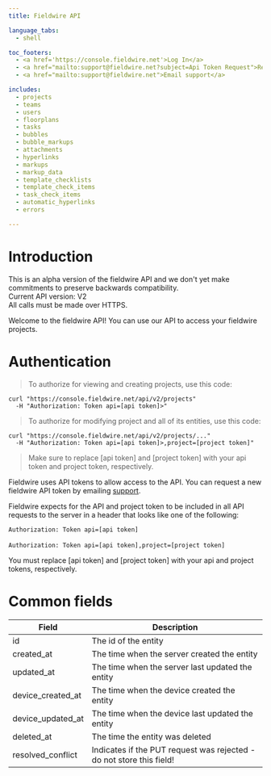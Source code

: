 ```yaml
---
title: Fieldwire API

language_tabs:
  - shell

toc_footers:
  - <a href='https://console.fieldwire.net'>Log In</a>
  - <a href="mailto:support@fieldwire.net?subject=Api Token Request">Request an API token</a>
  - <a href="mailto:support@fieldwire.net">Email support</a>

includes:
  - projects
  - teams
  - users
  - floorplans
  - tasks
  - bubbles
  - bubble_markups
  - attachments
  - hyperlinks
  - markups
  - markup_data
  - template_checklists
  - template_check_items
  - task_check_items
  - automatic_hyperlinks
  - errors

---
```


# Introduction
<aside class="warning">This is an alpha version of the fieldwire API and we don't yet make commitments to preserve backwards compatibility.</aside>
<aside class="notice">Current API version: V2</aside>
<aside class="notice">All calls must be made over HTTPS.</aside>

Welcome to the fieldwire API! You can use our API to access your fieldwire projects.


# Authentication

> To authorize for viewing and creating projects, use this code:

```shell
curl "https://console.fieldwire.net/api/v2/projects"
  -H "Authorization: Token api=[api token]>"
```

> To authorize for modifying project and all of its entities, use this code:

```shell
curl "https://console.fieldwire.net/api/v2/projects/..."
  -H "Authorization: Token api=[api token]>,project=[project token]"
```

> Make sure to replace [api token] and [project token] with your api token and project token, respectively.

Fieldwire uses API tokens to allow access to the API. You can request a new fieldwire API token by emailing <a href="mailto:support@fieldwire.net?subject=Api Token Request">support</a>.

Fieldwire expects for the API and project token to be included in all API requests to the server in a header that looks like one of the following:

`Authorization: Token api=[api token]`
<br>
<br>
`Authorization: Token api=[api token],project=[project token]`

<aside class="notice">
You must replace [api token] and [project token] with your api and project tokens, respectively.
</aside>

# Common fields

Field | Description
--------- | -----------
id | The id of the entity
created_at | The time when the server created the entity
updated_at | The time when the server last updated the entity
device_created_at | The time when the device created the entity
device_updated_at | The time when the device last updated the entity
deleted_at | The time the entity was deleted
resolved_conflict | Indicates if the PUT request was rejected - do not store this field!

